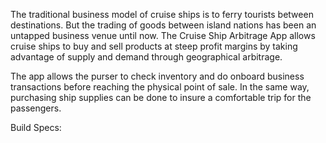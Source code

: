 The traditional business model of cruise ships is to ferry tourists between destinations.
But the trading of goods between island nations has been an untapped business venue until
now. The Cruise Ship Arbitrage App allows cruise ships to buy and sell products at steep
profit margins by taking advantage of supply and demand through geographical arbitrage.

The app allows the purser to check inventory and do onboard business transactions before
reaching the physical point of sale. In the same way, purchasing ship supplies can be
done to insure a comfortable trip for the passengers.

Build Specs:

